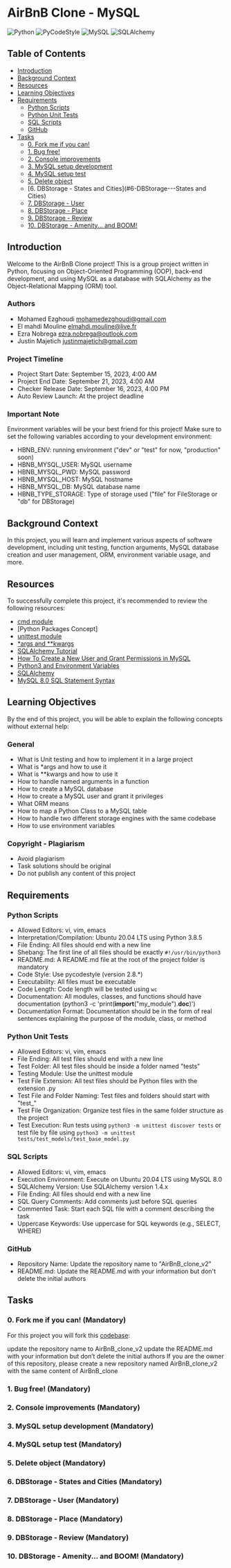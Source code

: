 # AirBnB Clone - MySQL

![Python](https://img.shields.io/badge/Python-3.8.5-blue)
![PyCodeStyle](https://img.shields.io/badge/PyCodeStyle-2.8.*-brightgreen)
![MySQL](https://img.shields.io/badge/MySQL-8.0-orange)
![SQLAlchemy](https://img.shields.io/badge/SQLAlchemy-1.4.x-red)

## Table of Contents

- [Introduction](#introduction)
- [Background Context](#background-context)
- [Resources](#resources)
- [Learning Objectives](#learning-objectives)
- [Requirements](#requirements)
  - [Python Scripts](#python-scripts)
  - [Python Unit Tests](#python-unit-tests)
  - [SQL Scripts](#sql-scripts)
  - [GitHub](#github)
- [Tasks](#tasks)
  - [0. Fork me if you can!](#0-fork-me-if-you-can-mandatory)
  - [1. Bug free!](#1-bug-free)
  - [2. Console improvements](#2-console-improvements)
  - [3. MySQL setup development](#3-mysql-setup-development)
  - [4. MySQL setup test](#4-mysql-setup-test)
  - [5. Delete object](#5-delete-object)
  - [6. DBStorage - States and Cities](#6-DBStorage-\--States and Cities)
  - [7. DBStorage - User](#7-DBStorage-\--User)
  - [8. DBStorage - Place](#8-DBStorage-\--Place)
  - [9. DBStorage - Review](#9-DBStorage-\--Review)
  - [10. DBStorage - Amenity... and BOOM!](#DBStorage-\--Amenity...-and-BOOM!)

## Introduction

Welcome to the AirBnB Clone project! This is a group project written in Python, focusing on Object-Oriented Programming (OOP), back-end development, and using MySQL as a database with SQLAlchemy as the Object-Relational Mapping (ORM) tool.

### Authors
- Mohamed Ezghoudi <mohamedezghoudi@gmail.com>
- El mahdi Mouline <elmahdi.mouline@live.fr>
- Ezra Nobrega <ezra.nobrega@outlook.com>
- Justin Majetich <justinmajetich@gmail.com>

### Project Timeline
- Project Start Date: September 15, 2023, 4:00 AM
- Project End Date: September 21, 2023, 4:00 AM
- Checker Release Date: September 16, 2023, 4:00 PM
- Auto Review Launch: At the project deadline

### Important Note
Environment variables will be your best friend for this project! Make sure to set the following variables according to your development environment:

- HBNB_ENV: running environment ("dev" or "test" for now, "production" soon)
- HBNB_MYSQL_USER: MySQL username
- HBNB_MYSQL_PWD: MySQL password
- HBNB_MYSQL_HOST: MySQL hostname
- HBNB_MYSQL_DB: MySQL database name
- HBNB_TYPE_STORAGE: Type of storage used ("file" for FileStorage or "db" for DBStorage)

## Background Context

In this project, you will learn and implement various aspects of software development, including unit testing, function arguments, MySQL database creation and user management, ORM, environment variable usage, and more.

## Resources

To successfully complete this project, it's recommended to review the following resources:

- [cmd module](https://docs.python.org/3/library/cmd.html)
- [Python Packages Concept]
- [unittest module](https://docs.python.org/3/library/unittest.html)
- [*args and **kwargs](https://yasoob.me/2013/08/04/args-and-kwargs-in-python-explained/)
- [SQLAlchemy Tutorial](https://docs.sqlalchemy.org/en/13/orm/tutorial.html)
- [How To Create a New User and Grant Permissions in MySQL](https://www.digitalocean.com/community/tutorials/how-to-create-a-new-user-and-grant-permissions-in-mysql)
- [Python3 and Environment Variables](https://docs.python.org/3/library/os.html?highlight=env#os.getenv)
- [SQLAlchemy](https://docs.sqlalchemy.org/en/13/)
- [MySQL 8.0 SQL Statement Syntax](https://dev.mysql.com/doc/refman/8.0/en/sql-statements.html)

## Learning Objectives

By the end of this project, you will be able to explain the following concepts without external help:

### General
- What is Unit testing and how to implement it in a large project
- What is *args and how to use it
- What is **kwargs and how to use it
- How to handle named arguments in a function
- How to create a MySQL database
- How to create a MySQL user and grant it privileges
- What ORM means
- How to map a Python Class to a MySQL table
- How to handle two different storage engines with the same codebase
- How to use environment variables

### Copyright - Plagiarism
- Avoid plagiarism
- Task solutions should be original
- Do not publish any content of this project

## Requirements

### Python Scripts
- Allowed Editors: vi, vim, emacs
- Interpretation/Compilation: Ubuntu 20.04 LTS using Python 3.8.5
- File Ending: All files should end with a new line
- Shebang: The first line of all files should be exactly `#!/usr/bin/python3`
- README.md: A README.md file at the root of the project folder is mandatory
- Code Style: Use pycodestyle (version 2.8.*)
- Executability: All files must be executable
- Code Length: Code length will be tested using `wc`
- Documentation: All modules, classes, and functions should have documentation (python3 -c 'print(__import__("my_module").__doc__)')
- Documentation Format: Documentation should be in the form of real sentences explaining the purpose of the module, class, or method

### Python Unit Tests
- Allowed Editors: vi, vim, emacs
- File Ending: All test files should end with a new line
- Test Folder: All test files should be inside a folder named "tests"
- Testing Module: Use the unittest module
- Test File Extension: All test files should be Python files with the extension .py
- Test File and Folder Naming: Test files and folders should start with "test_"
- Test File Organization: Organize test files in the same folder structure as the project
- Test Execution: Run tests using `python3 -m unittest discover tests` or test file by file using `python3 -m unittest tests/test_models/test_base_model.py`

### SQL Scripts
- Allowed Editors: vi, vim, emacs
- Execution Environment: Execute on Ubuntu 20.04 LTS using MySQL 8.0
- SQLAlchemy Version: Use SQLAlchemy version 1.4.x
- File Ending: All files should end with a new line
- SQL Query Comments: Add comments just before SQL queries
- Commented Task: Start each SQL file with a comment describing the task
- Uppercase Keywords: Use uppercase for SQL keywords (e.g., SELECT, WHERE)

### GitHub
- Repository Name: Update the repository name to "AirBnB_clone_v2"
- README.md: Update the README.md with your information but don't delete the initial authors

## Tasks

### 0. Fork me if you can! (Mandatory)

For this project you will fork this [codebase](https://github.com/justinmajetich/AirBnB_clone.git):

update the repository name to AirBnB_clone_v2
update the README.md with your information but don’t delete the initial authors
If you are the owner of this repository, please create a new repository named AirBnB_clone_v2 with the same content of AirBnB_clone

### 1. Bug free! (Mandatory)

### 2. Console improvements (Mandatory)

### 3. MySQL setup development (Mandatory)

### 4. MySQL setup test (Mandatory)

### 5. Delete object (Mandatory)

### 6. DBStorage - States and Cities (Mandatory)

### 7. DBStorage - User (Mandatory)

### 8. DBStorage - Place (Mandatory)

### 9. DBStorage - Review (Mandatory)

### 10. DBStorage - Amenity... and BOOM! (Mandatory)
